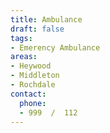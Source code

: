 ```yaml
---
title: Ambulance
draft: false
tags:
- Emerency Ambulance
areas:
- Heywood
- Middleton
- Rochdale
contact:
  phone:
  - 999  /  112
---
```


